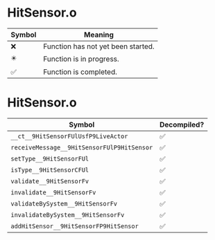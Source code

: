 # HitSensor.o
| Symbol | Meaning 
| ------------- | ------------- 
| :x: | Function has not yet been started. 
| :eight_pointed_black_star: | Function is in progress. 
| :white_check_mark: | Function is completed. 


# HitSensor.o
| Symbol | Decompiled? |
| ------------- | ------------- |
| `__ct__9HitSensorFUlUsfP9LiveActor` | :white_check_mark: |
| `receiveMessage__9HitSensorFUlP9HitSensor` | :white_check_mark: |
| `setType__9HitSensorFUl` | :white_check_mark: |
| `isType__9HitSensorCFUl` | :white_check_mark: |
| `validate__9HitSensorFv` | :white_check_mark: |
| `invalidate__9HitSensorFv` | :white_check_mark: |
| `validateBySystem__9HitSensorFv` | :white_check_mark: |
| `invalidateBySystem__9HitSensorFv` | :white_check_mark: |
| `addHitSensor__9HitSensorFP9HitSensor` | :white_check_mark: |
